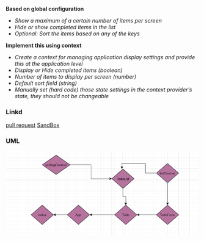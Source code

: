 **Based on global configuration**

  - *Show a maximum of a certain number of items per screen*
  - *Hide or show completed items in the list*
  - *Optional: Sort the items based on any of the keys*

**Implement this using context**

  - *Create a context for managing application display settings and provide this at the application level*
  - *Display or Hide completed items (boolean)*
  - *Number of items to display per screen (number)*
  - *Default sort field (string)*
  - *Manually set (hard code) those state settings in the context provider’s state, they should not be changeable*

### Linkd 

[pull request](https://github.com/amroalbarham/todo-app/compare/context-settings%E2%80%99?expand=1)
[SandBox](https://codesandbox.io/s/silly-leaf-wgcqd)


### UML
![UML](./lab31.png)
